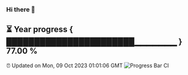 ### Hi there 👋
⏳ Year progress { ███████████████████████▁▁▁▁▁▁▁ } 77.00 %
---
⏰ Updated on Mon, 09 Oct 2023 01:01:06 GMT
![Progress Bar CI](https://github.com/liununu/liununu/workflows/Progress%20Bar%20CI/badge.svg)
